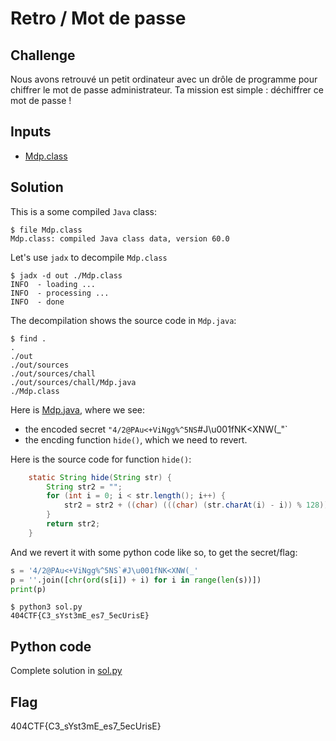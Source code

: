 # Retro / Mot de passe

## Challenge
Nous avons retrouvé un petit ordinateur avec un drôle de programme pour chiffrer le mot de passe administrateur. Ta mission est simple : déchiffrer ce mot de passe !

## Inputs
- [Mdp.class](./Mdp.class)

## Solution
This is a some compiled `Java` class:
```console
$ file Mdp.class
Mdp.class: compiled Java class data, version 60.0
```

Let's use `jadx` to decompile `Mdp.class`
```console
$ jadx -d out ./Mdp.class
INFO  - loading ...
INFO  - processing ...
INFO  - done
```

The decompilation shows the source code in `Mdp.java`:
```console
$ find .
.
./out
./out/sources
./out/sources/chall
./out/sources/chall/Mdp.java
./Mdp.class
```

Here is [Mdp.java](./Mdp.java), where we see:
- the encoded secret `"4/2@PAu<+ViNgg%^5NS`#J\u001fNK<XNW(_"`
- the encding function `hide()`, which we need to revert.


Here is the source code for function `hide()`:
```java
    static String hide(String str) {
        String str2 = "";
        for (int i = 0; i < str.length(); i++) {
            str2 = str2 + ((char) (((char) (str.charAt(i) - i)) % 128));
        }
        return str2;
    }
```

And we revert it with some python code like so, to get the secret/flag:
```python
s = '4/2@PAu<+ViNgg%^5NS`#J\u001fNK<XNW(_'
p = ''.join([chr(ord(s[i]) + i) for i in range(len(s))])
print(p)
```

```console
$ python3 sol.py
404CTF{C3_sYst3mE_es7_5ecUrisE}
```

## Python code
Complete solution in [sol.py](./sol.py)

## Flag
404CTF{C3_sYst3mE_es7_5ecUrisE}
